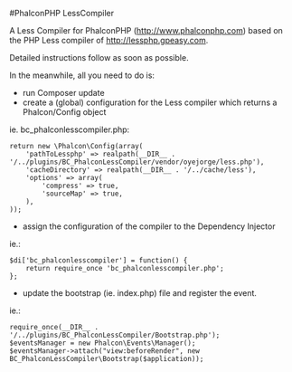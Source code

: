 #PhalconPHP LessCompiler

A Less Compiler for PhalconPHP (http://www.phalconphp.com) based on the PHP Less compiler of http://lessphp.gpeasy.com.

Detailed instructions follow as soon as possible.

In the meanwhile, all you need to do is:

 - run Composer update
 - create a (global) configuration for the Less compiler which returns a Phalcon/Config object

ie. bc_phalconlesscompiler.php:

	return new \Phalcon\Config(array(
		'pathToLessphp' => realpath(__DIR__ . '/../plugins/BC_PhalconLessCompiler/vendor/oyejorge/less.php'),
		'cacheDirectory' => realpath(__DIR__ . '/../cache/less'),
		'options' => array(
			'compress' => true,
			'sourceMap' => true,
		),
	));

 - assign the configuration of the compiler to the Dependency Injector  

ie.:

	$di['bc_phalconlesscompiler'] = function() {
    	return require_once 'bc_phalconlesscompiler.php';
	};

 - update the bootstrap (ie. index.php) file and register the event.

ie.:

	require_once(__DIR__ . '/../plugins/BC_PhalconLessCompiler/Bootstrap.php');
	$eventsManager = new Phalcon\Events\Manager();
	$eventsManager->attach("view:beforeRender", new BC_PhalconLessCompiler\Bootstrap($application));